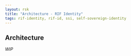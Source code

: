 ```yaml
---
layout: rsk
title: "Architecture - RIF Identity"
tags: rif-identity, rif-id, ssi, self-sovereign-identity
---
```


## Architecture

_WIP_
